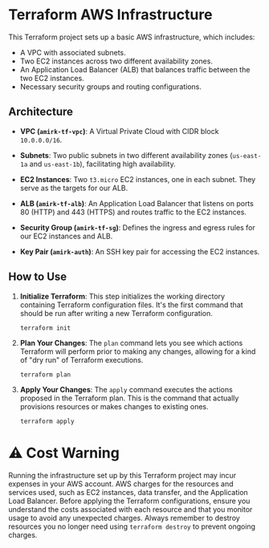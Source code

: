 # Terraform AWS Infrastructure

This Terraform project sets up a basic AWS infrastructure, which includes:

- A VPC with associated subnets.
- Two EC2 instances across two different availability zones.
- An Application Load Balancer (ALB) that balances traffic between the two EC2 instances.
- Necessary security groups and routing configurations.

## Architecture

- **VPC (`amirk-tf-vpc`)**: A Virtual Private Cloud with CIDR block `10.0.0.0/16`.
  
- **Subnets**: Two public subnets in two different availability zones (`us-east-1a` and `us-east-1b`), facilitating high availability.

- **EC2 Instances**: Two `t3.micro` EC2 instances, one in each subnet. They serve as the targets for our ALB.

- **ALB (`amirk-tf-alb`)**: An Application Load Balancer that listens on ports 80 (HTTP) and 443 (HTTPS) and routes traffic to the EC2 instances.

- **Security Group (`amirk-tf-sg`)**: Defines the ingress and egress rules for our EC2 instances and ALB.

- **Key Pair (`amirk-auth`)**: An SSH key pair for accessing the EC2 instances.

## How to Use

1. **Initialize Terraform**:
   This step initializes the working directory containing Terraform configuration files. It's the first command that should be run after writing a new Terraform configuration.
   ```
   terraform init
2. **Plan Your Changes**:
   The `plan` command lets you see which actions Terraform will perform prior to making any changes, allowing for a kind of "dry run" of Terraform executions.
   ```
   terraform plan
3. **Apply Your Changes**:
   The `apply` command executes the actions proposed in the Terraform plan. This is the command that actually provisions resources or makes changes to existing ones.
   ```
   terraform apply

# ⚠️ Cost Warning
Running the infrastructure set up by this Terraform project may incur expenses in your AWS account. 
AWS charges for the resources and services used, such as EC2 instances, data transfer, and the Application Load Balancer. 
Before applying the Terraform configurations, ensure you understand the costs associated with each resource and that you monitor usage to avoid any unexpected charges. 
Always remember to destroy resources you no longer need using `terraform destroy` to prevent ongoing charges.

    
